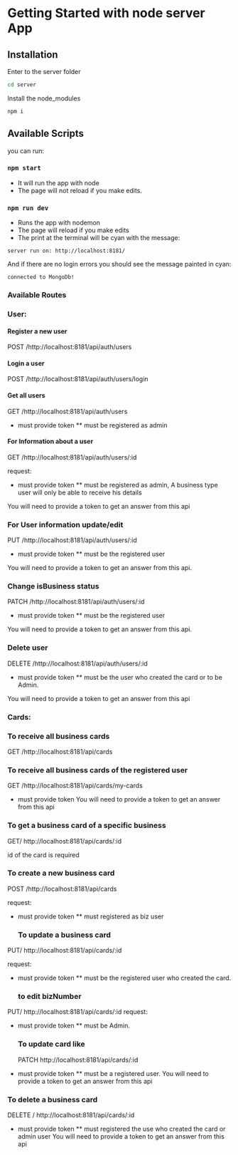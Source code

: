 # Getting Started with node server App

## Installation

Enter to the server folder

```bash
cd server
```

Install the node_modules

```bash
npm i
```

## Available Scripts

you can run:

### `npm start`

- It will run the app with node
- The page will not reload if you make edits.

### `npm run dev`

- Runs the app with nodemon
- The page will reload if you make edits
- The print at the terminal will be cyan with the message:

`server run on: http://localhost:8181/`

And if there are no login errors you should see the message painted in cyan:

`connected to MongoDb!`

### Available Routes

### User:

#### Register a new user

POST /http://localhost:8181/api/auth/users

#### Login a user

POST /http://localhost:8181/api/auth/users/login

#### Get all users

GET /http://localhost:8181/api/auth/users

- must provide token
  \*\* must be registered as admin

#### For Information about a user

GET /http://localhost:8181/api/auth/users/:id

request:

- must provide token
  \*\* must be registered as admin, A business type user will only be able to receive his details

You will need to provide a token to get an answer from this api

### For User information update/edit

PUT /http://localhost:8181/api/auth/users/:id

- must provide token
  \*\* must be the registered user

You will need to provide a token to get an answer from this api.

### Change isBusiness status

PATCH /http://localhost:8181/api/auth/users/:id

- must provide token
  \*\* must be the registered user

You will need to provide a token to get an answer from this api.

### Delete user

DELETE /http://localhost:8181/api/auth/users/:id

- must provide token
  \*\* must be the user who created the card or to be Admin.

You will need to provide a token to get an answer from this api

### Cards:

### To receive all business cards

GET /http://localhost:8181/api/cards

### To receive all business cards of the registered user

GET /http://localhost:8181/api/cards/my-cards

- must provide token
  You will need to provide a token to get an answer from this api

### To get a business card of a specific business

GET/ http://localhost:8181/api/cards/:id

id of the card is required

### To create a new business card

POST /http://localhost:8181/api/cards

request:

- must provide token
  \*\* must registered as biz user

  ### To update a business card

PUT/ http://localhost:8181/api/cards/:id

request:

- must provide token
  \*\* must be the registered user who created the card.

  ### to edit bizNumber

PUT/ http://localhost:8181/api/cards/:id
request:

- must provide token
  \*\* must be Admin.

  ### To update card like

  PATCH http://localhost:8181/api/cards/:id

- must provide token
  \*\* must be a registered user.
  You will need to provide a token to get an answer from this api

### To delete a business card

DELETE / http://localhost:8181/api/cards/:id

- must provide token
  \*\* must registered the use who created the card or admin user
  You will need to provide a token to get an answer from this api
